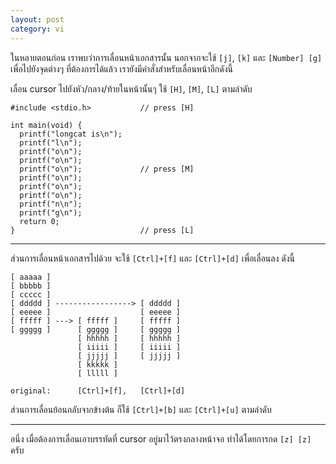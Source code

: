 ```yaml
---
layout: post
category: vi
---
```


ในหลายตอนก่อน เราพบว่าการเลื่อนหน้าเอกสารนั้น นอกจากจะใช้ `[j]`, `[k]` และ `[Number] [g]` เพื่อไปยังจุดต่างๆ ที่ต้องการได้แล้ว เรายังมีคำสั่งสำหรับเลื่อนหน้าอีกดังนี้

เลื่อน cursor ไปยังหัว/กลาง/ท้ายในหน้านั้นๆ ใช้ `[H]`, `[M]`, `[L]` ตามลำดับ

    #include <stdio.h>           // press [H]

    int main(void) {
      printf("longcat is\n");
      printf("l\n");
      printf("o\n");
      printf("o\n");
      printf("o\n");             // press [M]
      printf("o\n");
      printf("o\n");
      printf("o\n");
      printf("n\n");
      printf("g\n");
      return 0;
    }                            // press [L]

---

ส่วนการเลื่อนหน้าเอกสารไปด้วย จะใช้ `[Ctrl]+[f]` และ `[Ctrl]+[d]` เพื่อเลื่อนลง ดังนี้

    [ aaaaa ]
    [ bbbbb ]
    [ ccccc ]
    [ ddddd ] -----------------> [ ddddd ]
    [ eeeee ]                    [ eeeee ]
    [ fffff ] ---> [ fffff ]     [ fffff ]
    [ ggggg ]      [ ggggg ]     [ ggggg ]
                   [ hhhhh ]     [ hhhhh ]
                   [ iiiii ]     [ iiiii ]
                   [ jjjjj ]     [ jjjjj ]
                   [ kkkkk ]
                   [ lllll ]

    original:      [Ctrl]+[f],   [Ctrl]+[d]

ส่วนการเลื่อนย้อนกลับจากข้างต้น ก็ใช้ `[Ctrl]+[b]` และ `[Ctrl]+[u]` ตามลำดับ

---

อนึ่ง เมื่อต้องการเลื่อนเอาบรรทัดที่ cursor อยู่มาไว้ตรงกลางหน้าจอ ทำได้โดยการกด `[z] [z]` ครับ
